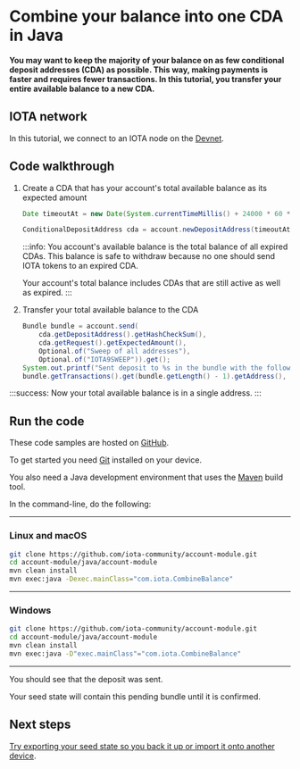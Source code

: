 # Combine your balance into one CDA in Java

**You may want to keep the majority of your balance on as few conditional deposit addresses (CDA) as possible. This way, making payments is faster and requires fewer transactions. In this tutorial, you transfer your entire available balance to a new CDA.**

## IOTA network

In this tutorial, we connect to an IOTA node on the [Devnet](root://getting-started/0.1/network/iota-networks.md#devnet).

## Code walkthrough

1. Create a CDA that has your account's total available balance as its expected amount

    ```java
	Date timeoutAt = new Date(System.currentTimeMillis() + 24000 * 60 * 60);

    ConditionalDepositAddress cda = account.newDepositAddress(timeoutAt, true, account.availableBalance()).get();
    ```

    :::info:
    You account's available balance is the total balance of all expired CDAs. This balance is safe to withdraw because no one should send IOTA tokens to an expired CDA.

    Your account's total balance includes CDAs that are still active as well as expired.
    :::

2. Transfer your total available balance to the CDA

    ```java
    Bundle bundle = account.send(
        cda.getDepositAddress().getHashCheckSum(), 
        cda.getRequest().getExpectedAmount(), 
        Optional.of("Sweep of all addresses"),
        Optional.of("IOTA9SWEEP")).get();
    System.out.printf("Sent deposit to %s in the bundle with the following tail transaction hash %s\n",
    bundle.getTransactions().get(bundle.getLength() - 1).getAddress(), bundle.getTransactions().get(bundle.getLength() - 1).getHash());
    ```

:::success:
Now your total available balance is in a single address.
:::

## Run the code

These code samples are hosted on [GitHub](https://github.com/iota-community/account-module).

To get started you need [Git](https://git-scm.com/book/en/v2/Getting-Started-Installing-Git) installed on your device.

You also need a Java development environment that uses the [Maven](https://maven.apache.org/download.cgi) build tool.

In the command-line, do the following:

--------------------
### Linux and macOS
```bash
git clone https://github.com/iota-community/account-module.git
cd account-module/java/account-module
mvn clean install
mvn exec:java -Dexec.mainClass="com.iota.CombineBalance"
```
---
### Windows
```bash
git clone https://github.com/iota-community/account-module.git
cd account-module/java/account-module
mvn clean install
mvn exec:java -D"exec.mainClass"="com.iota.CombineBalance"
```
--------------------

You should see that the deposit was sent.

Your seed state will contain this pending bundle until it is confirmed.

## Next steps

[Try exporting your seed state so you back it up or import it onto another device](../java/export-seed-state.md).